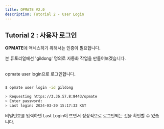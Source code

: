 ```yaml
---
title: OPMATE V2.0
description: Tutorial 2 - User Login
---
```


## Tutorial 2 : 사용자 로그인

**OPMATE**에 액세스하기 위해서는 인증이 필요합니다.

본 튜토리얼에선 'gildong' 명의로 자동화 작업을 만들어보겠습니다.

 <br>

<div><inline>opmate user login</inline>으로 로그인합니다.</div>

```bash

$ opmate user login -id gildong

> Requesting https://3.36.57.8:8443/opmate
> Enter password: 
> Last login: 2024-03-20 15:17:33 KST

```

<div>비밀번호를 입력하면 Last Login이 뜨면서 정상적으로 로그인되는 것을 확인할 수 있습니다.</div>


